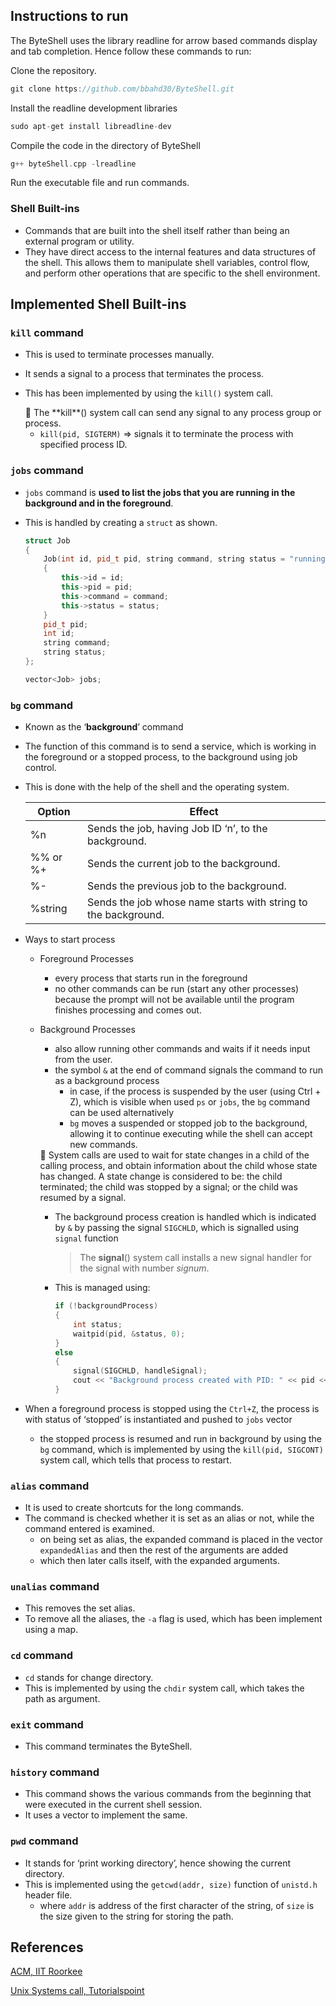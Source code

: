 ## Instructions to run

The ByteShell uses the library readline for arrow based commands display and tab completion. Hence follow these commands to run:

 

Clone the repository.

```cpp
git clone https://github.com/bbahd30/ByteShell.git
```

Install the readline development libraries

```cpp
sudo apt-get install libreadline-dev
```

Compile the code in the directory of ByteShell

```cpp
g++ byteShell.cpp -lreadline
```

Run the executable file and run commands.

### Shell Built-ins

- Commands that are built into the shell itself rather than being an external program or utility.
- They have direct access to the internal features and data structures of the shell. This allows them to manipulate shell variables, control flow, and perform other operations that are specific to the shell environment.

## Implemented Shell Built-ins

### `kill` command

- This is used to terminate processes manually.
- It sends a signal to a process that terminates the process.
- This has been implemented by using the `kill()` system call.
    
    <aside>
    📌 The **kill**() system call can send any signal to any process group or process.
    
    </aside>
    
    - `kill(pid, SIGTERM)` ⇒ signals it to terminate the process with specified process ID.

### `jobs` command

- `jobs` command is **used to list the jobs that you are running in the background and in the foreground**.
- This is handled by creating a `struct` as shown.
    
    ```cpp
    struct Job
    {
        Job(int id, pid_t pid, string command, string status = "running")
        {
            this->id = id;
            this->pid = pid;
            this->command = command;
            this->status = status;
        }
        pid_t pid;
        int id;
        string command;
        string status;
    };
    
    vector<Job> jobs;
    ```
    

### `bg` command

- Known as the ‘**background**’ command
- The function of this command is to send a service, which is working in the foreground or a stopped process, to the background using job control.
- This is done with the help of the shell and the operating system.
    
    
    | Option | Effect |
    | --- | --- |
    | %n | Sends the job, having Job ID ‘n’, to the background. |
    | %% or %+ | Sends the current job to the background. |
    | %- | Sends the previous job to the background. |
    | %string | Sends the job whose name starts with string to the background. |
- Ways to start process
    - Foreground Processes
        - every process that starts run in the foreground
        - no other commands can be run (start any other processes) because the prompt will not be available until the program finishes processing and comes out.
    - Background Processes
        - also allow running other commands and waits if it needs input from the user.
        - the symbol `&` at the end of command signals the command to run as a background process
            - in case, if the process is suspended by the user (using Ctrl + Z), which is visible when used `ps` or `jobs`, the `bg` command can be used alternatively
            - `bg` moves a suspended or stopped job to the background, allowing it to continue executing while the shell can accept new commands.
        
        <aside>
        📌 System calls are used to wait for state changes in a child of the calling process, and obtain information about the child whose state has changed. A state change is considered to be: the child terminated; the child was stopped by a signal; or the child was resumed by a signal.
        
        </aside>
        
        - The background process creation is handled which is indicated by `&` by passing the signal `SIGCHLD`, which is signalled using `signal` function
            
            > The **signal**() system call installs a new signal handler for the signal with number *signum*.
            > 
        - This is managed using:
            
            ```cpp
            if (!backgroundProcess)
            {
            	int status;
                waitpid(pid, &status, 0);
            }
            else
            {
            	signal(SIGCHLD, handleSignal);
                cout << "Background process created with PID: " << pid << endl;
            }
            ```
            
- When a foreground process is stopped using the `Ctrl+Z`, the process is with status of ‘stopped’ is instantiated and pushed to `jobs` vector
    - the stopped process is resumed and run in background by using the `bg` command, which is implemented by using the `kill(pid, SIGCONT)` system call, which tells that process to restart.

### `alias` command

- It is used to create shortcuts for the long commands.
- The command is checked whether it is set as an alias or not, while the command entered is examined.
    - on being set as alias, the expanded command is placed in the vector `expandedAlias` and then the rest of the arguments are added
    - which then later calls itself, with the expanded arguments.

### `unalias` command

- This removes the set alias.
- To remove all the aliases, the `-a` flag is used, which has been implement using a map.

### `cd` command

- `cd` stands for change directory.
- This is implemented by using the `chdir` system call, which takes the path as argument.

### `exit` command

- This command terminates the ByteShell.

### `history` command

- This command shows the various commands from the beginning that were executed in the current shell session.
- It uses a vector to implement the same.
### `pwd` command

- It stands for ‘print working directory’, hence showing the current directory.
- This is implemented using the `getcwd(addr, size)` function of `unistd.h` header file.
    - where `addr` is address of the first character of the string, of `size` is the size given to the string for storing the path.


## References

[ACM, IIT Roorkee](https://github.com/acmiitr)

[Unix Systems call, Tutorialspoint](https://www.tutorialspoint.com/unix_system_calls/waitpid.htm)